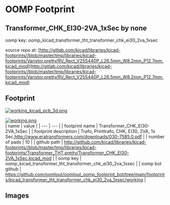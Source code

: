 # OOMP Footprint  
## Transformer_CHK_EI30-2VA_1xSec  by none  
  
oomp key: oomp_kicad_transformer_tht_transformer_chk_ei30_2va_1xsec  
  
source repo at: [http://gitlab.com/kicad/libraries/kicad-footprints//blob/master/tmp/libraries/kicad-footprints/Varistor.pretty/RV_Rect_V25S440P_L26.5mm_W8.2mm_P12.7mm.kicad_mod](http://gitlab.com/kicad/libraries/kicad-footprints//blob/master/tmp/libraries/kicad-footprints/Varistor.pretty/RV_Rect_V25S440P_L26.5mm_W8.2mm_P12.7mm.kicad_mod)  
## Footprint  
  
[![working_kicad_pcb_3d.png](working_kicad_pcb_3d_600.png)](working_kicad_pcb_3d.png)  
  
[![working.png](working_600.png)](working.png)  
| name | value | 
| --- | --- | 
| footprint name | Transformer_CHK_EI30-2VA_1xSec | 
| footprint description | Trafo, Printtrafo, CHK, EI30, 2VA, 1x Sec,http://www.eratransformers.com/downloads/030-7585.0.pdf | 
| number of pads | 10 | 
| github path | http://github.com/kicad/libraries/kicad-footprints//blob/master/tmp/libraries/kicad-footprints/Transformer_THT.pretty/Transformer_CHK_EI30-2VA_1xSec.kicad_mod | 
| oomp key | oomp_kicad_transformer_tht_transformer_chk_ei30_2va_1xsec | 
| oomp bot github | https://github.com/oomlout/oomlout_oomp_footprint_bot/tree/main/footprints/kicad_transformer_tht_transformer_chk_ei30_2va_1xsec/working | 
## Images  
